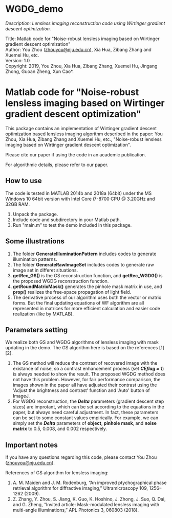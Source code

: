 # WGDG_demo
*Description: Lensless imaging reconstruction code using Wirtinger gradient descent optimization. <br>*

Title: Matlab code for "Noise-robust lensless imaging based on Wirtinger gradient descent optimization" <br>
Author: You Zhou (zhouyou@nju.edu.cn), Xia Hua, Zibang Zhang and Xuemei Hu, etc. <br>
Version: 1.0 <br>
Copyright: 2019, You Zhou, Xia Hua, Zibang Zhang, Xuemei Hu, Jingang Zhong, Guoan Zheng, Xun Cao*. <br>

# Matlab code for "Noise-robust lensless imaging based on Wirtinger gradient descent optimization"
This package contains an implementation of Wirtinger gradient descent optimization based lensless imaging algorithm 
described in the paper: You Zhou, Xia Hua, Zibang Zhang and Xuemei Hu, etc., "Noise-robust lensless imaging 
based on Wirtinger gradient descent optimization". <br>

Please cite our paper if using the code in an academic publication. <br>

For algorithmic details, please refer to our paper. <br>

## How to use
The code is tested in MATLAB 2014b and 2018a (64bit) under the MS Windows 10 64bit version with
Intel Core i7-8700 CPU @ 3.20GHz and 32GB RAM. <br>

1. Unpack the package.
2. Include code and subdirectory in your Matlab path.
3. Run "main.m" to test the demo included in this package.

## Some illustrations
1. The folder **GenerateIlluminationPattern** includes codes to generate illumination patterns.
2. The folder **GenerateRawImageSet** includes codes to generate raw image set in differet situations.
3. **getRec_GS()** is the GS reconstruction function, and **getRec_WGDG()** is the proposed WGDG 
reconstruction function.
4. **getRoundMatrixMask()** generates the pinhole mask matrix in use, and **prop()** realizes the 
free-space propagation of light field.
5. The derivative process of our algorithm uses both the vector or matrix forms. But the final updating equations
of WF algorithm are all represented in matrices for more efficient calculation and easier code realization 
(like by MATLAB).

## Parameters setting
We realize both GS and WGDG algorithms of lensless imaging with mask updating in the demo. The GS 
algorithm here is based on the references [1][2]. <br>
1. The GS method will reduce the contrast of recovered image with the existance of noise, so a contrast 
enhancement process (set ***CEflag = 1***) is always needed to show the result. The proposed WGDG method 
does not have this problem. However, for fair performance comparison, the images shown in the paper all 
have adjusted their contrast using the 'Adjust the brightness and contrast' function and 'Auto' button 
of ImageJ. 
2. For WGDG reconstruction, the ***Delta*** parameters (gradient descent step sizes) are improtant, which 
can be set according to the equations in the paper, but always need careful adjustment. In fact, these 
parameters can be set to some constant values empirically. For example, we can simply set the ***Delta*** 
parameters of **object**, **pinhole mask**, and **noise matrix** to 0.5, 0.008, and 0.002 respectively. 

## Important notes
If you have any questions regarding this code, please contact You Zhou (zhouyou@nju.edu.cn).

References of GS algorithm for lensless imaging: <br>
1. A. M. Maiden and J. M. Rodenburg, “An improved ptychographical phase retrieval algorithm for diffractive imaging,”
Ultramicroscopy 109, 1256–1262 (2009).
2. Z. Zhang, Y. Zhou, S. Jiang, K. Guo, K. Hoshino, J. Zhong, J. Suo, Q. Dai, and G. Zheng, “Invited article:
Mask-modulated lensless imaging with multi-angle illuminations,” APL Photonics 3, 060803 (2018).
